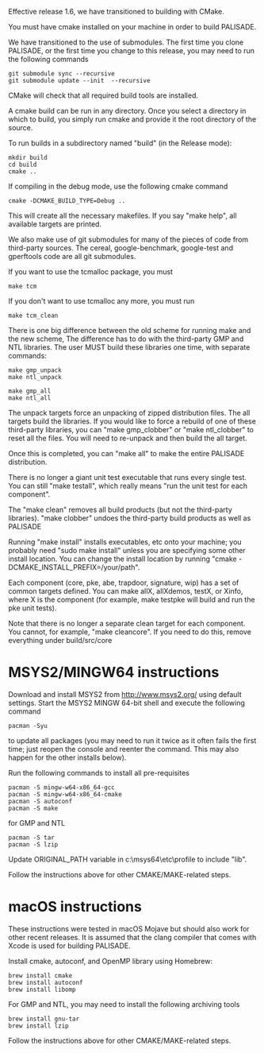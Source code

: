 Effective release 1.6, we have transitioned to building with CMake.

You must have cmake installed on your machine in order to build PALISADE.

We have transitioned to the use of submodules. The first time you clone PALISADE,
or the first time you change to this release, you may need to run the following commands

	git submodule sync --recursive
	git submodule update --init  --recursive

CMake will check that all required build tools are installed.

A cmake build can be run in any directory. Once you select a directory in which to build,
you simply run cmake and provide it the root directory of the source.

To run builds in a subdirectory named "build" (in the Release mode):

	mkdir build
	cd build
	cmake ..
	
If compiling in the debug mode, use the following cmake command

	cmake -DCMAKE_BUILD_TYPE=Debug .. 

This will create all the necessary makefiles. If you say "make help", all available targets are printed.

We also make use of git submodules for many of the pieces of code from third-party sources.
The cereal, google-benchmark, google-test and gperftools code are all git submodules.

If you want to use the tcmalloc package, you must

	make tcm

If you don't want to use tcmalloc any more, you must run

	make tcm_clean

There is one big difference between the old scheme for running make and the new scheme,
The difference has to do with the third-party GMP and NTL libraries. The user MUST build these
libraries one time, with separate commands:

	make gmp_unpack
	make ntl_unpack

	make gmp_all
	make ntl_all

The unpack targets force an unpacking of zipped distribution files. The all targets build the libraries.
If you would like to force a rebuild of one of these third-party libraries, you can "make gmp_clobber" or
"make ntl_clobber" to reset all the files. You will need to re-unpack and then build the all target.

Once this is completed, you can "make all" to make the entire PALISADE distribution.

There is no longer a giant unit test executable that runs every single test. You can still "make testall",
which really means "run the unit test for each component".

The "make clean" removes all build products (but not the third-party libraries). "make clobber" undoes the third-party
build products as well as PALISADE

Running "make install" installs executables, etc onto your machine; you probably need "sudo make install"
unless you are specifying some other install location. You can change the install location by running
"cmake -DCMAKE_INSTALL_PREFIX=/your/path".

Each component (core, pke, abe, trapdoor, signature, wip) has a set of common targets defined.
You can make allX, allXdemos, testX, or Xinfo, where X is the component (for example, make testpke will
build and run the pke unit tests).

Note that there is no longer a separate clean target for each component. You cannot, for example, "make cleancore".
If you need to do this, remove everything under build/src/core

MSYS2/MINGW64 instructions
===================

Download and install MSYS2 from http://www.msys2.org/ using default settings. Start the MSYS2 MINGW 64-bit shell and execute the following command

	pacman -Syu

to update all packages (you may need to run it twice as it often fails the first time; just reopen the console and reenter the command. This may also happen for the other installs below).

Run the following commands to install all pre-requisites 

	pacman -S mingw-w64-x86_64-gcc
	pacman -S mingw-w64-x86_64-cmake
	pacman -S autoconf
	pacman -S make

for GMP and NTL

	pacman -S tar
	pacman -S lzip

Update ORIGINAL_PATH variable in c:\msys64\etc\profile to include "lib". 

Follow the instructions above for other CMAKE/MAKE-related steps.

macOS instructions
===================

These instructions were tested in macOS Mojave but should also work for other recent releases. It is assumed that the clang compiler that comes with Xcode is used for building PALISADE.

Install cmake, autoconf, and OpenMP library using Homebrew:

	brew install cmake
	brew install autoconf
	brew install libomp
	
For GMP and NTL, you may need to install the following archiving tools

	brew install gnu-tar
	brew install lzip
	
Follow the instructions above for other CMAKE/MAKE-related steps.

